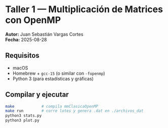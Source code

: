# Taller 1 — Multiplicación de Matrices con OpenMP

**Autor:** Juan Sebastián Vargas Cortes  
**Fecha:** 2025-08-28

## Requisitos
- macOS
- Homebrew + `gcc-15` (o similar con `-fopenmp`)
- Python 3 (para estadísticas y gráficas)

## Compilar y ejecutar
```bash
make            # compila mmClasicaOpenMP
make run        # corre lotes y genera .dat en ./archivos_dat
python3 stats.py
python3 plot.py

